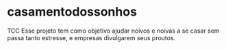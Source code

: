 # casamentodossonhos
TCC
Esse projeto tem como objetivo ajudar noivos e noivas a se casar sem passa tanto estresse, e empresas divulgarem seus proutos.
